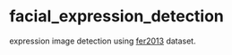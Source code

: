 # facial_expression_detection
expression image detection using [fer2013](https://www.kaggle.com/deadskull7/fer2013) dataset.
